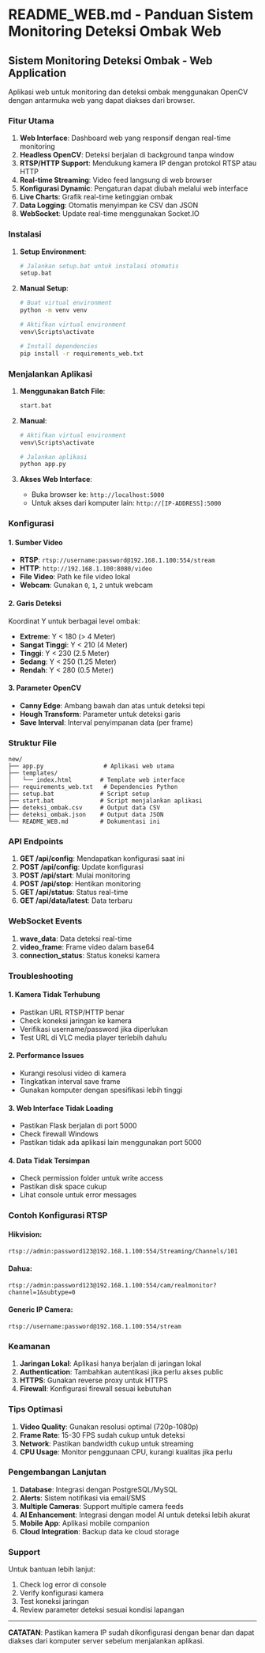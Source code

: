 # README_WEB.md - Panduan Sistem Monitoring Deteksi Ombak Web

## Sistem Monitoring Deteksi Ombak - Web Application

Aplikasi web untuk monitoring dan deteksi ombak menggunakan OpenCV dengan antarmuka web yang dapat diakses dari browser.

### Fitur Utama

1. **Web Interface**: Dashboard web yang responsif dengan real-time monitoring
2. **Headless OpenCV**: Deteksi berjalan di background tanpa window
3. **RTSP/HTTP Support**: Mendukung kamera IP dengan protokol RTSP atau HTTP
4. **Real-time Streaming**: Video feed langsung di web browser
5. **Konfigurasi Dynamic**: Pengaturan dapat diubah melalui web interface
6. **Live Charts**: Grafik real-time ketinggian ombak
7. **Data Logging**: Otomatis menyimpan ke CSV dan JSON
8. **WebSocket**: Update real-time menggunakan Socket.IO

### Instalasi

1. **Setup Environment**:
   ```bash
   # Jalankan setup.bat untuk instalasi otomatis
   setup.bat
   ```

2. **Manual Setup**:
   ```bash
   # Buat virtual environment
   python -m venv venv
   
   # Aktifkan virtual environment
   venv\Scripts\activate
   
   # Install dependencies
   pip install -r requirements_web.txt
   ```

### Menjalankan Aplikasi

1. **Menggunakan Batch File**:
   ```bash
   start.bat
   ```

2. **Manual**:
   ```bash
   # Aktifkan virtual environment
   venv\Scripts\activate
   
   # Jalankan aplikasi
   python app.py
   ```

3. **Akses Web Interface**:
   - Buka browser ke: `http://localhost:5000`
   - Untuk akses dari komputer lain: `http://[IP-ADDRESS]:5000`

### Konfigurasi

#### 1. Sumber Video
- **RTSP**: `rtsp://username:password@192.168.1.100:554/stream`
- **HTTP**: `http://192.168.1.100:8080/video`
- **File Video**: Path ke file video lokal
- **Webcam**: Gunakan `0`, `1`, `2` untuk webcam

#### 2. Garis Deteksi
Koordinat Y untuk berbagai level ombak:
- **Extreme**: Y < 180 (> 4 Meter)
- **Sangat Tinggi**: Y < 210 (4 Meter)
- **Tinggi**: Y < 230 (2.5 Meter)
- **Sedang**: Y < 250 (1.25 Meter)
- **Rendah**: Y < 280 (0.5 Meter)

#### 3. Parameter OpenCV
- **Canny Edge**: Ambang bawah dan atas untuk deteksi tepi
- **Hough Transform**: Parameter untuk deteksi garis
- **Save Interval**: Interval penyimpanan data (per frame)

### Struktur File

```
new/
├── app.py                 # Aplikasi web utama
├── templates/
│   └── index.html        # Template web interface
├── requirements_web.txt   # Dependencies Python
├── setup.bat             # Script setup
├── start.bat             # Script menjalankan aplikasi
├── deteksi_ombak.csv     # Output data CSV
├── deteksi_ombak.json    # Output data JSON
└── README_WEB.md         # Dokumentasi ini
```

### API Endpoints

1. **GET /api/config**: Mendapatkan konfigurasi saat ini
2. **POST /api/config**: Update konfigurasi
3. **POST /api/start**: Mulai monitoring
4. **POST /api/stop**: Hentikan monitoring
5. **GET /api/status**: Status real-time
6. **GET /api/data/latest**: Data terbaru

### WebSocket Events

1. **wave_data**: Data deteksi real-time
2. **video_frame**: Frame video dalam base64
3. **connection_status**: Status koneksi kamera

### Troubleshooting

#### 1. Kamera Tidak Terhubung
- Pastikan URL RTSP/HTTP benar
- Check koneksi jaringan ke kamera
- Verifikasi username/password jika diperlukan
- Test URL di VLC media player terlebih dahulu

#### 2. Performance Issues
- Kurangi resolusi video di kamera
- Tingkatkan interval save frame
- Gunakan komputer dengan spesifikasi lebih tinggi

#### 3. Web Interface Tidak Loading
- Pastikan Flask berjalan di port 5000
- Check firewall Windows
- Pastikan tidak ada aplikasi lain menggunakan port 5000

#### 4. Data Tidak Tersimpan
- Check permission folder untuk write access
- Pastikan disk space cukup
- Lihat console untuk error messages

### Contoh Konfigurasi RTSP

#### Hikvision:
```
rtsp://admin:password123@192.168.1.100:554/Streaming/Channels/101
```

#### Dahua:
```
rtsp://admin:password123@192.168.1.100:554/cam/realmonitor?channel=1&subtype=0
```

#### Generic IP Camera:
```
rtsp://username:password@192.168.1.100:554/stream
```

### Keamanan

1. **Jaringan Lokal**: Aplikasi hanya berjalan di jaringan lokal
2. **Authentication**: Tambahkan autentikasi jika perlu akses public
3. **HTTPS**: Gunakan reverse proxy untuk HTTPS
4. **Firewall**: Konfigurasi firewall sesuai kebutuhan

### Tips Optimasi

1. **Video Quality**: Gunakan resolusi optimal (720p-1080p)
2. **Frame Rate**: 15-30 FPS sudah cukup untuk deteksi
3. **Network**: Pastikan bandwidth cukup untuk streaming
4. **CPU Usage**: Monitor penggunaan CPU, kurangi kualitas jika perlu

### Pengembangan Lanjutan

1. **Database**: Integrasi dengan PostgreSQL/MySQL
2. **Alerts**: Sistem notifikasi via email/SMS
3. **Multiple Cameras**: Support multiple camera feeds
4. **AI Enhancement**: Integrasi dengan model AI untuk deteksi lebih akurat
5. **Mobile App**: Aplikasi mobile companion
6. **Cloud Integration**: Backup data ke cloud storage

### Support

Untuk bantuan lebih lanjut:
1. Check log error di console
2. Verify konfigurasi kamera
3. Test koneksi jaringan
4. Review parameter deteksi sesuai kondisi lapangan

---

**CATATAN**: Pastikan kamera IP sudah dikonfigurasi dengan benar dan dapat diakses dari komputer server sebelum menjalankan aplikasi.